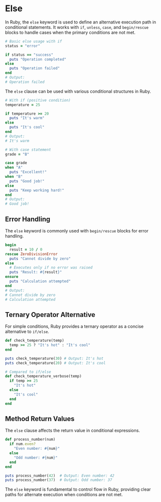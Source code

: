 # Else

In Ruby, the `else` keyword is used to define an alternative execution path in conditional statements. It works with `if`, `unless`, `case`, and `begin/rescue` blocks to handle cases when the primary conditions are not met.

```ruby
# Basic else usage with if
status = "error"

if status == "success"
  puts "Operation completed"
else
  puts "Operation failed"
end
# Output:
# Operation failed
```

The `else` clause can be used with various conditional structures in Ruby.

```ruby
# With if (positive condition)
temperature = 25

if temperature >= 20
  puts "It's warm"
else
  puts "It's cool"
end
# Output:
# It's warm

# With case statement
grade = "B"

case grade
when "A"
  puts "Excellent!"
when "B"
  puts "Good job!"
else
  puts "Keep working hard!"
end
# Output:
# Good job!
```

## Error Handling

The `else` keyword is commonly used with `begin/rescue` blocks for error handling.

```ruby
begin
  result = 10 / 0
rescue ZeroDivisionError
  puts "Cannot divide by zero"
else
  # Executes only if no error was raised
  puts "Result: #{result}"
ensure
  puts "Calculation attempted"
end
# Output:
# Cannot divide by zero
# Calculation attempted
```

## Ternary Operator Alternative

For simple conditions, Ruby provides a ternary operator as a concise alternative to `if/else`.

```ruby
def check_temperature(temp)
  temp >= 25 ? "It's hot" : "It's cool"
end

puts check_temperature(30) # Output: It's hot
puts check_temperature(20) # Output: It's cool

# Compared to if/else
def check_temperature_verbose(temp)
  if temp >= 25
    "It's hot"
  else
    "It's cool"
  end
end
```

## Method Return Values

The `else` clause affects the return value in conditional expressions.

```ruby
def process_number(num)
  if num.even?
    "Even number: #{num}"
  else
    "Odd number: #{num}"
  end
end

puts process_number(42)  # Output: Even number: 42
puts process_number(37)  # Output: Odd number: 37
```

The `else` keyword is fundamental to control flow in Ruby, providing clear paths for alternate execution when conditions are not met. 